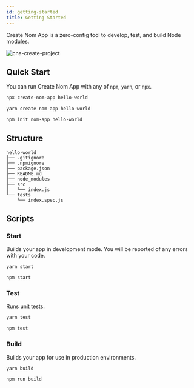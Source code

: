 ```yaml
---
id: getting-started
title: Getting Started
---
```


Create Nom App is a zero-config tool to develop, test, and build Node modules.

![cna-create-project](https://user-images.githubusercontent.com/10104630/61597124-1a500380-abc1-11e9-9446-b382301bb9af.gif)

## Quick Start

You can run Create Nom App with any of `npm`, `yarn`, or `npx`.

<!--DOCUSAURUS_CODE_TABS-->
<!--npx-->
```sh
npx create-nom-app hello-world
```

<!--yarn-->
```sh
yarn create nom-app hello-world
```

<!--npm-->
```sh
npm init nom-app hello-world
```

<!--END_DOCUSAURUS_CODE_TABS-->

## Structure

```none
hello-world
├── .gitignore
├── .npmignore
├── package.json
├── README.md
├── node_modules
├── src
│   └── index.js
└── tests
    └── index.spec.js
```

## Scripts

### Start

Builds your app in development mode. You will be reported of any errors with your code.

<!--DOCUSAURUS_CODE_TABS-->
<!--yarn-->
```sh
yarn start
```

<!--npm-->
```sh
npm start
```
<!--END_DOCUSAURUS_CODE_TABS-->

### Test

Runs unit tests.

<!--DOCUSAURUS_CODE_TABS-->
<!--yarn-->
```sh
yarn test
```

<!--npm-->
```sh
npm test
```
<!--END_DOCUSAURUS_CODE_TABS-->

### Build

Builds your app for use in production environments.

<!--DOCUSAURUS_CODE_TABS-->
<!--yarn-->
```sh
yarn build
```

<!--npm-->
```sh
npm run build
```
<!--END_DOCUSAURUS_CODE_TABS-->
